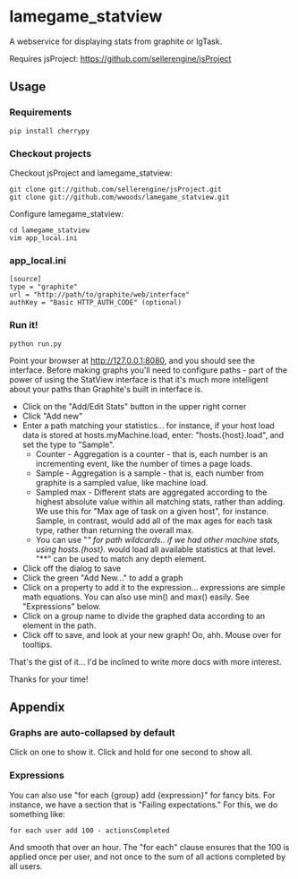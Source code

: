 # lamegame_statview

A webservice for displaying stats from graphite or lgTask.

Requires jsProject: https://github.com/sellerengine/jsProject

## Usage

### Requirements

    pip install cherrypy

### Checkout projects

Checkout jsProject and lamegame_statview:

    git clone git://github.com/sellerengine/jsProject.git
    git clone git://github.com/wwoods/lamegame_statview.git

Configure lamegame_statview:

    cd lamegame_statview
    vim app_local.ini

### app_local.ini

    [source]
    type = "graphite"
    url = "http://path/to/graphite/web/interface"
    authKey = "Basic HTTP_AUTH_CODE" (optional)

### Run it!

    python run.py

Point your browser at http://127.0.0.1:8080, and you should see the interface.  Before making graphs you'll need to configure paths - part of the power of using the StatView interface is that it's much more intelligent about your paths than Graphite's built in interface is.  

* Click on the "Add/Edit Stats" button in the upper right corner
* Click "Add new"
* Enter a path matching your statistics... for instance, if your host load data is stored at hosts.myMachine.load, enter: "hosts.{host}.load", and set the type to "Sample".
    * Counter - Aggregation is a counter - that is, each number is an incrementing event, like the number of times a page loads.
    * Sample - Aggregation is a sample - that is, each number from graphite is a sampled value, like machine load.
    * Sampled max - Different stats are aggregated according to the highest
      absolute value within all matching stats, rather than adding.  We use 
      this for "Max age of task on a given host", for instance.  Sample, in
      contrast, would add all of the max ages for each task type, rather than
      returning the overall max.
    * You can use "*" for path wildcards.. if we had other machine stats, using
      hosts.{host}.* would load all available statistics at that level.  "**"
      can be used to match any depth element.
* Click off the dialog to save
* Click the green "Add New..." to add a graph
* Click on a property to add it to the expression... expressions are simple
  math equations.  You can also use min() and max() easily.  See "Expressions"
  below.
* Click on a group name to divide the graphed data according to an element 
  in the path.
* Click off to save, and look at your new graph!  Oo, ahh.  Mouse over for
  tooltips.

That's the gist of it... I'd be inclined to write more docs with more interest.

Thanks for your time!


## Appendix

### Graphs are auto-collapsed by default

Click on one to show it.  Click and hold for one second to show all.

### Expressions

You can also use "for each {group} add {expression}" for fancy bits.  For 
instance, we have a section that is "Failing expectations."  For this,
we do something like:

    for each user add 100 - actionsCompleted

And smooth that over an hour.  The "for each" clause ensures that the 100 
is applied once per user, and not once to the sum of all actions completed
by all users.


